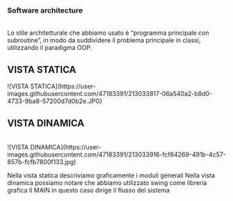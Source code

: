 <h3>Software architecture</h3><br>
Lo stile architetturale che abbiamo usato è “programma principale con subroutine”, in modo da suddividere il problema principale in classi, utilizzando il paradigma OOP.<br>
<h2>VISTA STATICA</H2><b3>
![VISTA STATICA](https://user-images.githubusercontent.com/47183391/213033817-06a540a2-b8d0-4733-9ba8-57200d7d0b2e.JPG)

<h2>VISTA DINAMICA</h2><br>
![VISTA DINAMICA](https://user-images.githubusercontent.com/47183391/213033916-fcf64269-491b-4c57-857b-fcfb7800f133.jpg)

Nella vista statica descriviamo graficamente i moduli generali
Nella vista dinamica possiamo notare che abbiamo utilizzato swing come libreria grafica
Il MAIN in questo caso dirige il flusso del sistema  
